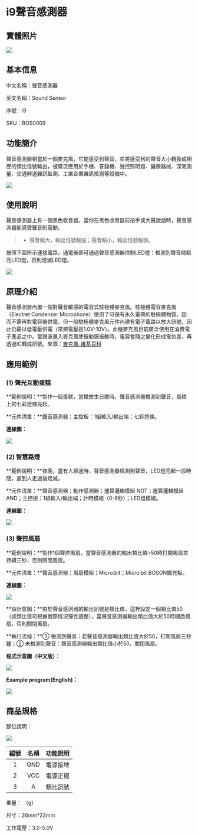 # i9聲音感測器

## 實體照片

![](../.gitbook/assets/sound_sensor/sound_sensor.jpg)

## 基本信息

中文名稱：聲音感測器

英文名稱：Sound Sensor

序號：i9

SKU：BOS0009

## 功能簡介

聲音感測器相當於一個麥克風，它能感受到聲音，並將感受到的聲音大小轉換成相應的類比信號輸出，被廣泛應用於手機、答錄機、聲控照明燈、醫療器械、深海測量、交通幹道雜訊監測、工業企業雜訊檢測等設備中。

![](../.gitbook/assets/sound_sensor/sound_sensor_intro.png)

## 使用說明

聲音感測器上有一個黑色收音器，當你在黑色收音器前拍手或大聲說話時，聲音感測器能感受聲音的震動。

> * 聲音越大，輸出信號越強；聲音越小，輸出信號越弱。

按照下圖所示連接電路，通電後即可通過聲音感測器控制LED燈：檢測到聲音時點亮LED燈，否則熄滅LED燈。

![](../.gitbook/assets/sound_sensor/sound_sensor_ui.png)

## 原理介紹

聲音感測器內置一個對聲音敏感的電容式駐極體麥克風。駐極體電容麥克風（Electret Condenser Microphone）使用了可保有永久電荷的駐極體物質，因而不需再對電容器供電。但一般駐極體麥克風元件內建有電子電路以放大訊號，因此仍需以低電壓供電（常規電壓是1.0V-10V）。此種麥克風目前廣泛使用在消費電子產品之中。當聲波進入麥克風使振動膜振動時，電容會隨之變化形成電位差，再透過IC轉成訊號。來源：[麥克風-維基百科](https://zh.wikipedia.org/wiki/%E9%BA%A6%E5%85%8B%E9%A3%8E#%E9%A7%90%E6%A5%B5%E9%AB%94%E9%9B%BB%E5%AE%B9%E9%BA%A5%E5%85%8B%E9%A2%A8)

## 應用範例

### \(1\) 聲光互動蛋糕

**範例說明：**製作一個蛋糕，當播放生日歌時，聲音感測器檢測到聲音，蛋糕上的七彩燈條亮起。

**元件清單：**聲音感測器；主控板：1組輸入/輸出端；七彩燈條。

**連線圖：**

![](../.gitbook/assets/sound_sensor/sound_sensor_example1.png)

### \(2\) 智慧路燈

**範例說明：**夜晚，當有人經過時，聲音感測器檢測到聲音，LED燈亮起一段時間，直到人走過後熄滅。

**元件清單：**聲音感測器；動作感測器；運算邏輯模組 NOT；運算邏輯模組 AND；主控板：1組輸入/輸出端；計時模組（0-6秒）；LED燈模組。

**連線圖：**

![](../.gitbook/assets/sound_sensor/sound_sensor_example2.png)

### \(3\) 聲控風扇

**範例說明：**製作1個聲控風扇，當聲音感測器的輸出類比值&gt;50時打開風扇並持續三秒，否則關閉風扇。

**元件清單：**聲音感測器；風扇模組；Micro:bit；Micro:bit BOSON擴充板。

**連線圖：**

![](../.gitbook/assets/sound_sensor/sound_sensor_example3.png)

**設計意圖：**由於聲音感測器的輸出訊號是類比值，這裡設定一個類比值50（該類比值可根據實際情況彈性調整），當聲音感測器輸出類比值大於50時開啟風扇，否則關閉風扇。

**執行流程：**① 檢測到聲音：若聲音感測器輸出類比值大於50，打開風扇三秒鐘；② 未檢測到聲音：聲音感測器輸出類比值小於50，關閉風扇。

**程式示意圖（中文版）：**

![](../.gitbook/assets/sound_sensor/sound_sensor_prg_ch_tw.png)

**Example program(English)：**

![](../.gitbook/assets/sound_sensor/sound_sensor_prg_en.png)

## 商品規格

腳位說明：

![](../.gitbook/assets/sound_sensor/sound_sensor_spec.png)

| **編號** | **名稱** | **功能說明** |
| :---: | :---: | :---: |
| 1 | GND | 電源接地 |
| 2 | VCC | 電源正極 |
| 3 | A | 類比訊號 |

重量： （g）

尺寸：26mm\*22mm

工作電壓：3.0-5.0V

